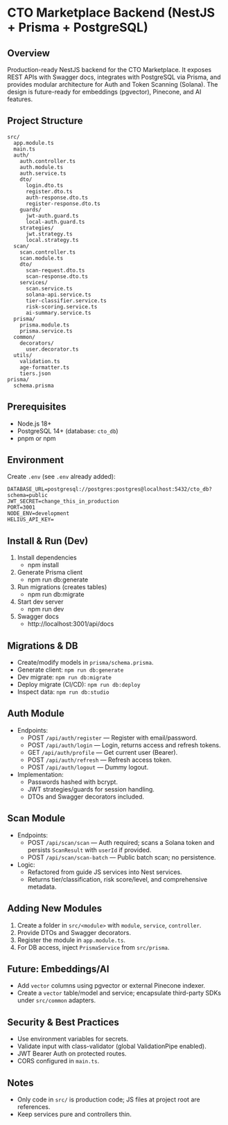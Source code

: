 # CTO Marketplace Backend (NestJS + Prisma + PostgreSQL)

## Overview
Production-ready NestJS backend for the CTO Marketplace. It exposes REST APIs with Swagger docs, integrates with PostgreSQL via Prisma, and provides modular architecture for Auth and Token Scanning (Solana). The design is future-ready for embeddings (pgvector), Pinecone, and AI features.

## Project Structure
```
src/
  app.module.ts
  main.ts
  auth/
    auth.controller.ts
    auth.module.ts
    auth.service.ts
    dto/
      login.dto.ts
      register.dto.ts
      auth-response.dto.ts
      register-response.dto.ts
    guards/
      jwt-auth.guard.ts
      local-auth.guard.ts
    strategies/
      jwt.strategy.ts
      local.strategy.ts
  scan/
    scan.controller.ts
    scan.module.ts
    dto/
      scan-request.dto.ts
      scan-response.dto.ts
    services/
      scan.service.ts
      solana-api.service.ts
      tier-classifier.service.ts
      risk-scoring.service.ts
      ai-summary.service.ts
  prisma/
    prisma.module.ts
    prisma.service.ts
  common/
    decorators/
      user.decorator.ts
  utils/
    validation.ts
    age-formatter.ts
    tiers.json
prisma/
  schema.prisma
```

## Prerequisites
- Node.js 18+
- PostgreSQL 14+ (database: `cto_db`)
- pnpm or npm

## Environment
Create `.env` (see `.env` already added):
```
DATABASE_URL=postgresql://postgres:postgres@localhost:5432/cto_db?schema=public
JWT_SECRET=change_this_in_production
PORT=3001
NODE_ENV=development
HELIUS_API_KEY=
```

## Install & Run (Dev)
1. Install dependencies
   - npm install
2. Generate Prisma client
   - npm run db:generate
3. Run migrations (creates tables)
   - npm run db:migrate
4. Start dev server
   - npm run dev
5. Swagger docs
   - http://localhost:3001/api/docs

## Migrations & DB
- Create/modify models in `prisma/schema.prisma`.
- Generate client: `npm run db:generate`
- Dev migrate: `npm run db:migrate`
- Deploy migrate (CI/CD): `npm run db:deploy`
- Inspect data: `npm run db:studio`

## Auth Module
- Endpoints:
  - POST `/api/auth/register` — Register with email/password.
  - POST `/api/auth/login` — Login, returns access and refresh tokens.
  - GET `/api/auth/profile` — Get current user (Bearer).
  - POST `/api/auth/refresh` — Refresh access token.
  - POST `/api/auth/logout` — Dummy logout.
- Implementation:
  - Passwords hashed with bcrypt.
  - JWT strategies/guards for session handling.
  - DTOs and Swagger decorators included.

## Scan Module
- Endpoints:
  - POST `/api/scan/scan` — Auth required; scans a Solana token and persists `ScanResult` with `userId` if provided.
  - POST `/api/scan/scan-batch` — Public batch scan; no persistence.
- Logic:
  - Refactored from guide JS services into Nest services.
  - Returns tier/classification, risk score/level, and comprehensive metadata.

## Adding New Modules
1. Create a folder in `src/<module>` with `module`, `service`, `controller`.
2. Provide DTOs and Swagger decorators.
3. Register the module in `app.module.ts`.
4. For DB access, inject `PrismaService` from `src/prisma`.

## Future: Embeddings/AI
- Add `vector` columns using pgvector or external Pinecone indexer.
- Create a `vector` table/model and service; encapsulate third-party SDKs under `src/common` adapters.

## Security & Best Practices
- Use environment variables for secrets.
- Validate input with class-validator (global ValidationPipe enabled).
- JWT Bearer Auth on protected routes.
- CORS configured in `main.ts`.

## Notes
- Only code in `src/` is production code; JS files at project root are references.
- Keep services pure and controllers thin.